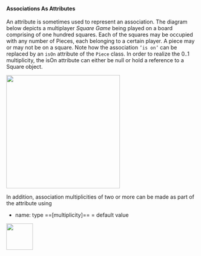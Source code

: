 <link rel="stylesheet" href="{{baseUrl}}/css/textbook.css">

<div class="website-content">

#### Associations As Attributes

<div id="main">

An attribute is sometimes used to represent an association. The diagram below depicts a multiplayer _Square Game_ being played on a board comprising of one hundred squares. Each of the squares may be occupied with any number of Pieces, each belonging to a certain player. A piece may or may not be on a square.  Note how the association `’is on’` can be replaced by an `isOn` attribute of the `Piece` class. In order to realize the 0..1 multiplicity, the isOn attribute can either be null or hold a reference to a Square object.

<tip-box>

<img src="{{baseUrl}}/uml/classDiagrams/associationsAsAttributes/introduction/images/squareMultiplicity.png" height="300" />
<p/>

</tip-box>

In addition, association multiplicities of two or more can be made as part of the attribute using

* name: type ==[multiplicity]==  = default value

<tip-box>

<img src="{{baseUrl}}/uml/classDiagrams/associationsAsAttributes/introduction/images/board.png" height="70" />
<p/>

</tip-box>


<!-- extras ------------------------------------------------------------------------------------ -->

<panel header=":paperclip: Extras" expandable type="seamless" expanded>

  <panel header=":mortar_board: Learning Outcomes" expandable type="seamless">
    <include src="exercises.md" />
  </panel>

  <panel header=":package: Resources" expandable type="seamless">
    <include src="resources.md" />
  </panel>

  <panel header=":laughing: Humor" expandable type="seamless">
    <include src="humor.md" />
  </panel>

</panel>

</div>
</div>
